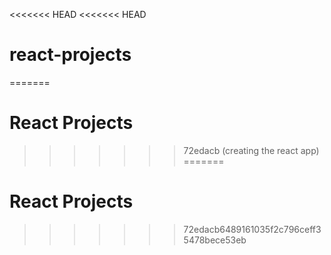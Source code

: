 <<<<<<< HEAD
<<<<<<< HEAD
# react-projects
=======
# React Projects
>>>>>>> 72edacb (creating the react app)
=======
# React Projects
>>>>>>> 72edacb6489161035f2c796ceff35478bece53eb
